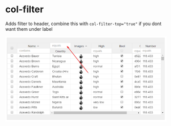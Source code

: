 # col-filter

Adds filter to header, combine this with ```col-filter-top="true"``` if you dont want them under label

![](../vgridanimation/filtertop.png)
